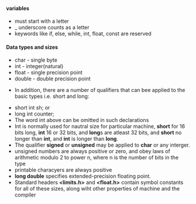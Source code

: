 #### variables
- must start with a letter
- _ underscore counts as a letter
- keywords like if, else, while, int, float, const are reserved

#### Data types and sizes
- char - single byte
- int - integer(natural)
- float - single precision point
- double - double precision point
* In addition, there are a number of qualifiers that can bee applied to the basic types i.e. short and long:
- short int sh;
or
- long int counter;
- The word int above can be omitted in such declarations
- Int is normally used for nautral size for particular machine, **short** for 16 bits long, **int** 16 or 32 bits, and **long**s are atleast 32 bits, and **short** no longer than **int**, and **int** is longer than **long**.
- The qualifier **signed** or **unsigned** may be applied to **char** or any interger.
- unsigned numbers are always positive or zero, and obey laws of arithmetic modulo 2 to power n, where n is the number of bits in the type
- printable characyers are always positive
- **long double** specifies extended-precision floating point.
- Standard headers **<limits.h>** and **<float.h>** contain symbol constants for all of these sizes, along wiht other properties of machine and the compiler
